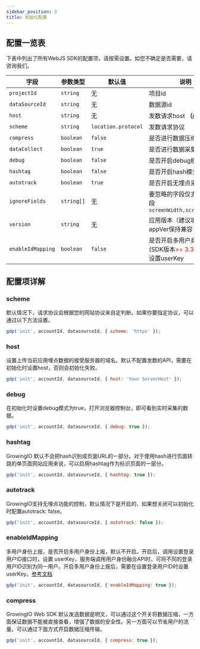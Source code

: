 ```yaml
---
sidebar_position: 3
title: 初始化配置
---
```


## 配置一览表

下表中列出了所有WebJS SDK的配置项，请按需设置。如您不确定是否需要，请咨询我们。

| **字段**       | **参数类型** | **默认值** | **说明**                |
|----------------|--------------|-----------|-----------------------|
| `projectId`    | `string`     | 无         | 项目id                  |
| `dataSourceId` | `string`     | 无         | 数据源id                |
| `host`         | `string`     | 无         | 发数请求host **（必填）** |
| `scheme`          | `string`        | `location.protocol`      | 发数请求协议
| `compress`        | `boolean`      |  `false`             | 是否进行数据压缩加密|
| `dataCollect`     | `boolean`      |  `true`              | 是否进行数据采集|
| `debug`           | `boolean`      |  `false`             | 是否开启debug模式|
| `hashtag`         | `boolean`      |  `false`             | 是否开启hash模式|
| `autotrack`       | `boolean`      |  `true`              | 是否开启无埋点采集 |
| `ignoreFields`    | `string[]`     |  无                  | 要忽略的字段仅支持以下字段<br />`screenWidth,screenHeight`   |
| `version`         | `string`       |  无                  | 应用版本（建议填写）对appVer保持兼容                         |
| `enableIdMapping` | `boolean` |  `false` | 是否开启多用户身份上报(SDK版本<font color='red'>>= 3.3.0</font>)<br />设置userKey  |

## 配置项详解

### scheme

默认情况下，请求协议会根据您的网站协议来自定判断。如果你要指定协议，可以通过以下方法设置。

```js
gdp('init', accountId, datasourceId, { scheme: 'https' });
```

### host

设置上传当前应用埋点数据的接受服务器的域名。默认不配置发数的API，需要在初始化时设置host，否则会初始化失败。

```js
gdp('init', accountId, datasourceId, { host: 'Your ServerHost' });
```

### debug

在初始化时设置debug模式为true，打开浏览器控制台，即可看到实时采集的数据。

```js
gdp('init', accountId, datasourceId, { debug: true });
```

### hashtag

GrowingIO 默认不会把hash识别成页面URL的一部分。对于使用hash进行页面转跳的单页面网站应用来说，可以启用hashtag作为标识页面的一部分。

```js
gdp('init', accountId, datasourceId, { hashtag: true });
```

### autotrack

GrowingIO支持无埋点功能的控制，默认情况下是开启的，如果想关闭可以初始化时配置autotrack: false。

```js
gdp('init', accountId, datasourceId, { autotrack: false });
```

### enableIdMapping

多用户身份上报，是否开启多用户身份上报，默认不开启。开启后，调用设置登录用户ID接口时，设置 userKey，服务端调用用户身份融合API时，可将不同的登录用户ID识别为同一用户。开启多用户身份上报后，需要在设置登录用户ID时设置userKey。[参考文档](/docs/3.x/webjs/3.3/api#1设置登录用户id)

```js
gdp('init', accountId, datasourceId, { enableIdMapping: true });
```

### compress

GrowingIO Web SDK 默认发送数据是明文，可以通过这个开关将数据压缩，一方面保证数据不能被直接查看，增强了数据的安全性。另一方面可以节省用户的流量。可以通过下面方式开启数据压缩传输。

```js
gdp('init', accountId, datasourceId, { compress: true });
```
